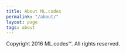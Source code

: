```yaml
---
title: About ML.codes
permalink: "/about/"
layout: page
tags: about
---
```


Copyright 2016 ML.codes℠. All rights reserved.
